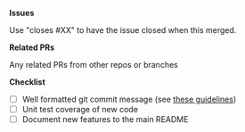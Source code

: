 **Issues**

Use "closes #XX" to have the issue closed when this merged.

**Related PRs**

Any related PRs from other repos or branches

**Checklist**
- [ ] Well formatted git commit message (see [these guidelines](https://chris.beams.io/posts/git-commit/))
- [ ] Unit test coverage of new code
- [ ] Document new features to the main README

